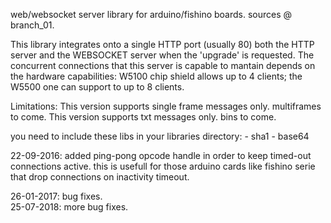 web/websocket server library for arduino/fishino boards.
sources @ branch_01.

This library integrates onto a single HTTP port (usually 80) both the HTTP server and the WEBSOCKET server
when the 'upgrade' is requested. The concurrent connections that this server is capable to mantain depends
on the hardware capabilities: W5100 chip shield allows up to 4 clients; the W5500 one can support to up to 8 clients.

Limitations:
	This version supports single frame messages only. multiframes to come.
	This version supports txt messages only. bins to come.

you need to include these libs in your libraries directory:
	- sha1
	- base64

22-09-2016: added ping-pong opcode handle in order to keep timed-out connections active. this is usefull
	for those arduino cards like fishino serie that drop connections on inactivity timeout.

26-01-2017: bug fixes.
<br>25-07-2018: more bug fixes.
